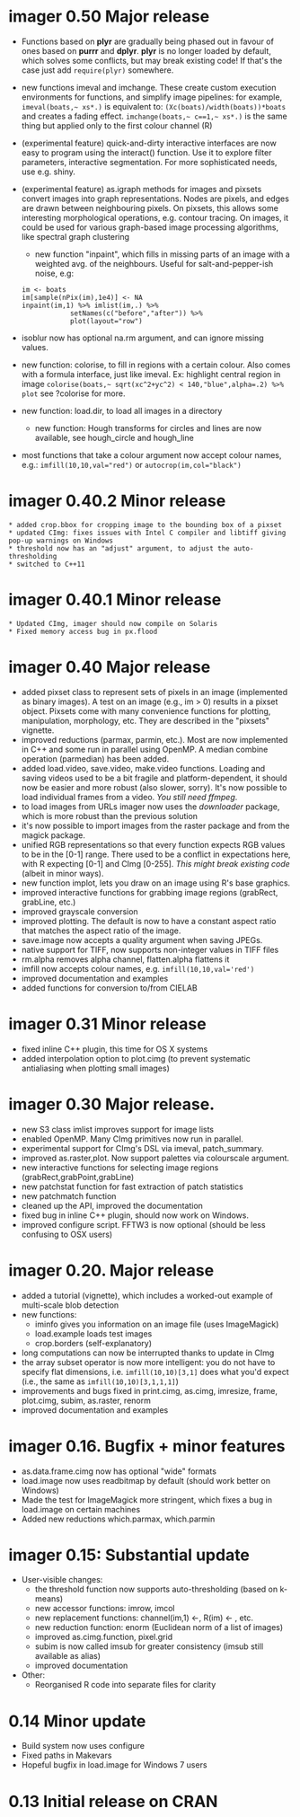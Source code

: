 # imager 0.50 Major release

* Functions based on **plyr** are gradually being phased out in favour of ones based on **purrr** and **dplyr**. **plyr** is no longer loaded by default, which solves some conflicts, but may break existing code! If that's the case just add ```require(plyr)``` somewhere. 

* new functions imeval and imchange. These create custom execution environments for functions, and simplify image pipelines: for example,
``` imeval(boats,~ xs*.) ```
is equivalent to: ``` (Xc(boats)/width(boats))*boats ``` and creates a fading effect. 
``` imchange(boats,~ c==1,~ xs*.) ```
is the same thing but applied only to the first colour channel (R) 
   
   
* (experimental feature) quick-and-dirty interactive interfaces are now easy to program using the interact() function. Use it to explore filter parameters, interactive segmentation. For more sophisticated needs, use e.g. shiny. 

* (experimental feature) as.igraph methods for images and pixsets convert images into graph representations. Nodes are pixels, and edges are drawn between neighbouring pixels. On pixsets, this allows some interesting morphological operations, e.g. contour tracing. On images, it could be used for various graph-based image processing algorithms, like spectral graph clustering

  * new function "inpaint", which fills in missing parts of an image with a weighted avg. of the neighbours. Useful for salt-and-pepper-ish noise, e.g:
  ```
  im <- boats
  im[sample(nPix(im),1e4)] <- NA
  inpaint(im,1) %>% imlist(im,.) %>%
              setNames(c("before","after")) %>% 
			  plot(layout="row")
  ```
  
* isoblur now has optional na.rm argument, and can ignore missing values. 

  
* new function: colorise, to fill in regions with a certain colour. Also comes with a formula interface, just like imeval. Ex: highlight central region in image
    ``` colorise(boats,~ sqrt(xc^2+yc^2) < 140,"blue",alpha=.2) %>% plot ```
see ?colorise for more. 
	
* new function: load.dir, to load all images in a directory  
  
  * new function: Hough transforms for circles and lines are now available, see hough_circle and hough_line
  
* most functions that take a colour argument now accept colour names, e.g.:
  ```imfill(10,10,val="red")``` or ```autocrop(im,col="black")```

# imager 0.40.2 Minor release
	* added crop.bbox for cropping image to the bounding box of a pixset
	* updated CImg: fixes issues with Intel C compiler and libtiff giving pop-up warnings on Windows 
	* threshold now has an "adjust" argument, to adjust the auto-thresholding
	* switched to C++11 
	
# imager 0.40.1 Minor release
	* Updated CImg, imager should now compile on Solaris
	* Fixed memory access bug in px.flood

# imager 0.40 Major release
   * added pixset class to represent sets of pixels in an image (implemented as binary images). A test on an image (e.g., im > 0) results in a pixset object. Pixsets come with many convenience functions for plotting, manipulation, morphology, etc. They are described in the "pixsets" vignette. 
   * improved reductions (parmax, parmin, etc.). Most are now implemented in C++ and some run in parallel using OpenMP. A median combine operation (parmedian) has been added.
   * added load.video, save.video, make.video functions. Loading and saving videos used to be a bit fragile and platform-dependent, it should now be easier and more robust (also slower, sorry). It's now possible to load individual frames from a video. *You still need ffmpeg*. 
   * to load images from URLs imager now uses the *downloader* package, which is more robust than the previous solution
   * it's now possible to import images from the raster package and from the magick package.
   * unified RGB representations so that every function expects RGB values to be in the [0-1] range. There used to be a conflict in expectations here, with R expecting [0-1] and CImg [0-255]. *This might break existing code* (albeit in minor ways). 
   * new function implot, lets you draw on an image using R's base graphics. 
   * improved interactive functions for grabbing image regions (grabRect, grabLine, etc.)
   * improved grayscale conversion
   * improved plotting. The default is now to have a constant aspect ratio that matches the aspect ratio of the image. 
   * save.image now accepts a quality argument when saving JPEGs.
   * native support for TIFF, now supports non-integer values in TIFF files
   * rm.alpha removes alpha channel, flatten.alpha flattens it
   * imfill now accepts  colour names, e.g. `imfill(10,10,val='red')`
   * improved documentation and examples
   * added functions for conversion to/from CIELAB 
   
# imager 0.31 Minor release
   * fixed inline C++ plugin, this time for OS X systems
   * added interpolation option to plot.cimg (to prevent systematic antialiasing when plotting small images)
   
# imager 0.30 Major release. 
  * new S3 class imlist improves support for image lists 
  * enabled OpenMP. Many CImg primitives now run in parallel. 
  * experimental support for CImg's DSL via imeval, patch_summary. 
  * improved as.raster,plot. Now support palettes via colourscale argument.
  * new interactive functions for selecting image regions (grabRect,grabPoint,grabLine)
  * new patchstat function for fast extraction of patch statistics
  * new patchmatch function 
  * cleaned up the API, improved the documentation
  * fixed bug in inline C++ plugin, should now work on Windows. 
  * improved configure script. FFTW3 is now optional (should be less confusing to OSX users)


# imager 0.20. Major release
  * added a tutorial (vignette), which includes a worked-out example of multi-scale blob detection
  * new functions: 
    + iminfo gives you information on an image file (uses ImageMagick)
    + load.example loads test images
    + crop.borders (self-explanatory)
  * long computations can now be interrupted thanks to update in CImg
  * the array subset operator is now more intelligent: you do not have to specify flat dimensions, i.e. 
    `imfill(10,10)[3,1]`   does what you'd expect (i.e., the same as `imfill(10,10)[3,1,1,1]`)
  * improvements and bugs fixed in print.cimg, as.cimg, imresize, frame, plot.cimg, subim, as.raster, renorm
  * improved documentation and examples 

# imager 0.16. Bugfix + minor features
  * as.data.frame.cimg now has optional "wide" formats
  * load.image now uses readbitmap by default (should work better on Windows) 
  * Made the test for ImageMagick more stringent, which fixes a bug in load.image on certain machines
  * Added new reductions which.parmax, which.parmin 

# imager 0.15: Substantial update
  * User-visible changes:
    + the threshold function now supports auto-thresholding (based on k-means)
    + new accessor functions: imrow, imcol
    + new replacement functions: channel(im,1) <-, R(im) <- , etc.
    + new reduction function: enorm (Euclidean norm of a list of images)
    + improved as.cimg.function, pixel.grid
    + subim is now called imsub for greater consistency (imsub still available as alias)
    + improved documentation
  * Other: 
    + Reorganised R code into separate files for clarity

# 0.14 Minor update
  * Build system now uses configure
  * Fixed paths in Makevars
  * Hopeful bugfix in load.image for Windows 7 users 

# 0.13 Initial release on CRAN
